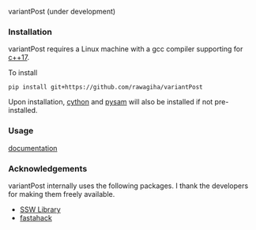 variantPost
(under development)

### Installation
variantPost requires a Linux machine with a gcc compiler supporting for [c++17](https://en.cppreference.com/w/cpp/17).

To install
```
pip install git+https://github.com/rawagiha/variantPost
```

Upon installation, [cython](https://cython.org/) and [pysam](https://github.com/pysam-developers)
will also be installed if not pre-installed. 

### Usage
[documentation](https://variantpost.readthedocs.io/en/latest/)

### Acknowledgements
variantPost internally uses the following packages. I thank the developers for making them freely available. 
- [SSW Library](https://github.com/mengyao/Complete-Striped-Smith-Waterman-Library)
- [fastahack](https://github.com/ekg/fastahack)
